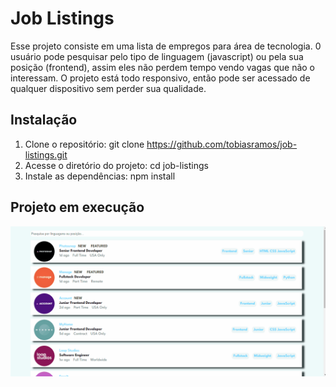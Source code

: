 # Job Listings

Esse projeto consiste em uma lista de empregos para área de tecnologia. 0 usuário pode pesquisar pelo tipo de linguagem (javascript) ou pela sua posição (frontend), assim eles não perdem tempo vendo vagas que não o interessam. O projeto está todo responsivo, então pode ser acessado de qualquer dispositivo sem perder sua qualidade.

## Instalação

1. Clone o repositório: git clone https://github.com/tobiasramos/job-listings.git
2. Acesse o diretório do projeto: cd job-listings
3. Instale as dependências: npm install

## Projeto em execução

![tela](./tela.gif)
